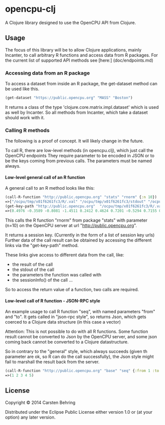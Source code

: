 # opencpu-clj

A Clojure library designed to use the OpenCPU API from Clojure.

## Usage

The focus of this library will be to allow Clojure applications, mainly Incanter, to call arbitrary R functions and access data from R packages.
For the current list of supported API methods see [here:] (doc/endpoints.md)

### Accessing data from an R package

To access a dataset from inside an R package, the get-dataset method can be used like this.
````Clojure
(get-dataset "https://public.opencpu.org" "MASS" "Boston")
````
It returns a class of the type 'clojure.core.matrix.impl.dataset' which is used as well by Incanter.
So all methods from Incanter, which take a dataset should work with it.

### Calling R methods 

The following is a proof of concept. It will likely change in the future.

To call R, there are low-level methods (in opencpu.clj), which just call the OpenCPU endpoints
They require parameter to be encoded in JSON or to be the keys coming from previous calls.
The parameters must be named always.

#### Low-level general call of an R function
A general call to an R method looks like this:
````Clojure
(call-R-function "http://public.opencpu.org" "stats" "rnorm" {:n 10})
=>["/ocpu/tmp/x01f6261fc3/R/.val" "/ocpu/tmp/x01f6261fc3/stdout" "/ocpu/tmp/x01f6261fc3/source" "/ocpu/tmp/x01f6261fc3/console" "/ocpu/tmp/x01f6261fc3/info" "/ocpu/tmp/x01f6261fc3/files/DESCRIPTION"]
(get-key-path "http://public.opencpu.org"  "/ocpu/tmp/x01f6261fc3/R/.val" :json)
=>(0.4976 -0.3589 -0.8081 -1.4511 0.2412 0.4624 0.7201 -0.5294 0.7155 0.6794)
````
This calls the R function "rnorm" from package "stats" with parameter (n=10) on the OpenCPU server at url "http://public.opencpu.org".

It returns a session key. (Currently in the form of a list of session key urls)
Further data of the call result can be obtained by accessing the different links via the "get-key-path" method.

These links give access to different data from the call, like:

- the result of the call
- the stdout of the call
- the parameters the function was called with
- the sessionInfo() of the call
...

So to access the return value of a function, two calls are required.

#### Low-level call of R function - JSON-RPC style

An example usage to call R function "seq", with named parameters "from" and "to".
It gets called in "json-rpc style", so returns Json, which gets coerced to a Clojure data structure (in this case a vector)
 
Attention: This is not possible to do with all R functions. Some function result cannot be converted to Json by the OpenCPU server,
 and some json coming back cannot be converted to a Clojure datastructure. 
 
So in contrary to the "general" style, which always succeeds (given th parameter are ok, so R can do the call successfully),
 the Json style might fail to marshall the result back from the server.
````Clojure
(call-R-function "http://public.opencpu.org" "base" "seq" {:from 1 :to 5} :json)
=>(1 2 3 4 5)
````





## License

Copyright © 2014 Carsten Behring

Distributed under the Eclipse Public License either version 1.0 or (at
your option) any later version.
